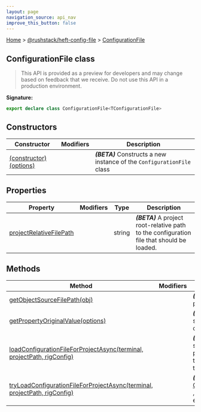 ```yaml
---
layout: page
navigation_source: api_nav
improve_this_button: false
---
```



[Home](./index.md) &gt; [@rushstack/heft-config-file](./heft-config-file.md) &gt; [ConfigurationFile](./heft-config-file.configurationfile.md)

## ConfigurationFile class

> This API is provided as a preview for developers and may change based on feedback that we receive. Do not use this API in a production environment.
>


<b>Signature:</b>

```typescript
export declare class ConfigurationFile<TConfigurationFile>
```

## Constructors

|  Constructor | Modifiers | Description |
|  --- | --- | --- |
|  [(constructor)(options)](./heft-config-file.configurationfile._constructor_.md) |  | <b><i>(BETA)</i></b> Constructs a new instance of the <code>ConfigurationFile</code> class |

## Properties

|  Property | Modifiers | Type | Description |
|  --- | --- | --- | --- |
|  [projectRelativeFilePath](./heft-config-file.configurationfile.projectrelativefilepath.md) |  | string | <b><i>(BETA)</i></b> A project root-relative path to the configuration file that should be loaded. |

## Methods

|  Method | Modifiers | Description |
|  --- | --- | --- |
|  [getObjectSourceFilePath(obj)](./heft-config-file.configurationfile.getobjectsourcefilepath.md) |  | <b><i>(BETA)</i></b> Get the path to the source file that the referenced property was originally loaded from. |
|  [getPropertyOriginalValue(options)](./heft-config-file.configurationfile.getpropertyoriginalvalue.md) |  | <b><i>(BETA)</i></b> Get the value of the specified property on the specified object that was originally loaded from a configuration file. |
|  [loadConfigurationFileForProjectAsync(terminal, projectPath, rigConfig)](./heft-config-file.configurationfile.loadconfigurationfileforprojectasync.md) |  | <b><i>(BETA)</i></b> Find and return a configuration file for the specified project, automatically resolving <code>extends</code> properties and handling rigged configuration files. Will throw an error if a configuration file cannot be found in the rig or project config folder. |
|  [tryLoadConfigurationFileForProjectAsync(terminal, projectPath, rigConfig)](./heft-config-file.configurationfile.tryloadconfigurationfileforprojectasync.md) |  | <b><i>(BETA)</i></b> This function is identical to [ConfigurationFile.loadConfigurationFileForProjectAsync()](./heft-config-file.configurationfile.loadconfigurationfileforprojectasync.md) , except that it returns <code>undefined</code> instead of throwing an error if the configuration file cannot be found. |
